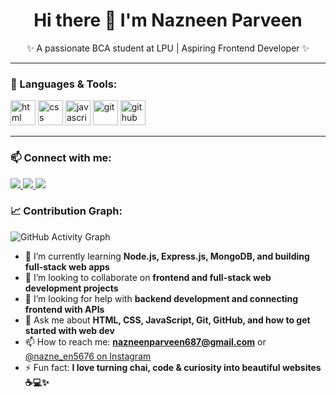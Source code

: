 <h1 align="center">Hi there 👋 I'm Nazneen Parveen</h1>
<p align="center">✨ A passionate BCA student at LPU | Aspiring Frontend Developer ✨</p>

---

### 🚀 Languages & Tools:

<p align="left">
  <img src="https://cdn.jsdelivr.net/gh/devicons/devicon/icons/html5/html5-original.svg" height="40" alt="html" />
  <img src="https://cdn.jsdelivr.net/gh/devicons/devicon/icons/css3/css3-original.svg" height="40" alt="css" />
  <img src="https://cdn.jsdelivr.net/gh/devicons/devicon/icons/javascript/javascript-original.svg" height="40" alt="javascript" />
  <img src="https://cdn.jsdelivr.net/gh/devicons/devicon/icons/git/git-original.svg" height="40" alt="git" />
  <img src="https://cdn.jsdelivr.net/gh/devicons/devicon/icons/github/github-original.svg" height="40" alt="github" />
</p>

---

### 📫 Connect with me:

<p align="left">
  <a href="https://www.instagram.com/nazne_en5676/" target="_blank">
    <img src="https://img.shields.io/badge/Instagram-E4405F?style=for-the-badge&logo=instagram&logoColor=white" />
  </a>
  <a href="mailto:nazneenparveen687@gmail.com">
    <img src="https://img.shields.io/badge/Gmail-D14836?style=for-the-badge&logo=gmail&logoColor=white" />
  </a>
  <a href="https://discord.com/users/your-discord-id">
    <img src="https://img.shields.io/badge/Discord-5865F2?style=for-the-badge&logo=discord&logoColor=white" />
  </a>
</p>

### 📈 Contribution Graph:
![GitHub Activity Graph](https://activity-graph.herokuapp.com/graph?username=NAZNEEN-PARVEEN&theme=dracula)
- 🌱 I’m currently learning **Node.js, Express.js, MongoDB, and building full-stack web apps**
- 👯 I’m looking to collaborate on **frontend and full-stack web development projects**
- 🤔 I’m looking for help with **backend development and connecting frontend with APIs**
- 💬 Ask me about **HTML, CSS, JavaScript, Git, GitHub, and how to get started with web dev**
- 📫 How to reach me: **nazneenparveen687@gmail.com** or [@nazne_en5676 on Instagram](https://www.instagram.com/nazne_en5676)
- ⚡ Fun fact: **I love turning chai, code & curiosity into beautiful websites ☕💻✨**
